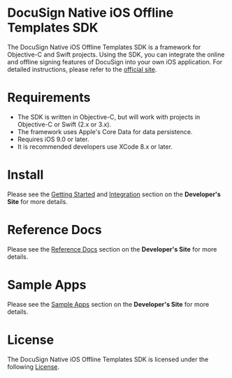 
# DocuSign Native iOS Offline Templates SDK

The DocuSign Native iOS Offline Templates SDK is a framework for Objective-C and Swift projects. Using the SDK,  you can integrate the online and offline signing features of DocuSign into your own iOS application.
For detailed instructions, please refer to the [official site](https://docs.docusign.com/ios_sdk/).

Requirements
============
- The SDK is written in Objective-C, but will work with projects in Objective-C or Swift (2.x or 3.x).
- The framework uses Apple's Core Data for data persistence.
- Requires iOS 9.0 or later.
- It is recommended developers use XCode 8.x or later.

Install
=============
Please see the [Getting Started](https://docs.docusign.com/ios_sdk/developer.html) and [Integration](https://docs.docusign.com/ios_sdk/developer.html) section on the **Developer's Site** for more details.

Reference Docs
==============
Please see the [Reference Docs](https://docs.docusign.com/ios_sdk/refdocs/html/annotated.html) section on the **Developer's Site** for more details.

Sample Apps
===========
Please see the [Sample Apps](https://docs.docusign.com/ios_sdk/developer.html) section on the **Developer's Site** for more details.

License
=======

The DocuSign Native iOS Offline Templates SDK is licensed under the following [License](LICENSE.docx).